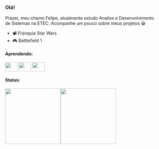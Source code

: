 ### Olá!

Prazer, meu chamo Felipe, atualmente estudo Analise e Desenvolvimento de Sistemas na ETEC. Acompanhe um pouco sobre meus projetos 😀

- 📽️ Franquia Star Wars
- 🎮 Battlefield 1

#### Aprendendo:
<div style="display: inline_block">
  <img align="center" alt="" height="30" width="40" src="https://icongr.am/devicon/html5-original.svg?size=128&color=currentColor" />
  <img align="center" alt="" height="30" width="40" src="https://icongr.am/devicon/css3-original.svg?size=128&color=currentColor" />
  <img align="center" alt="" height="30" width="40" src="https://icongr.am/devicon/javascript-original.svg?size=128&color=currentColor" />
</div>

#### Status:


<div style="display: flex">
  <img height="180em" src="https://github-readme-stats.vercel.app/api?username=felipe-souza17&theme=dark&show_icons=true" />
  <img height="180em" src="https://github-readme-stats.vercel.app/api/top-langs/?username=felipe-souza17&layout=compact&theme=dark"
</div>


